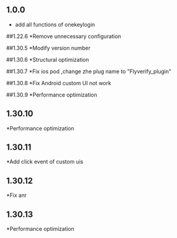 ## 1.0.0

* add all functions of onekeylogin

##1.22.6
*Remove unnecessary configuration

##1.30.5
*Modify version number

##1.30.6
*Structural optimization

##1.30.7
*Fix ios pod ,change zhe plug name to "Flyverify_plugin"

##1.30.8
*Fix Android custom UI not work

##1.30.9
*Performance optimization

## 1.30.10
*Performance optimization

## 1.30.11
*Add click event of custom uis

## 1.30.12
*Fix anr

## 1.30.13
*Performance optimization
